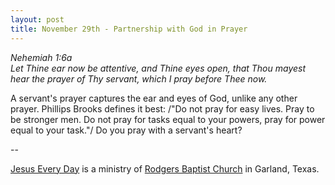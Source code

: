 ```yaml
---
layout: post
title: November 29th - Partnership with God in Prayer
---
```


_Nehemiah 1:6a  
Let Thine ear now be attentive, and Thine eyes open, that Thou
mayest hear the prayer of Thy servant, which I pray before Thee
now._

A servant's prayer captures the ear and eyes of God, unlike any
other prayer. Phillips Brooks defines it best: /"Do not pray for easy
lives. Pray to be stronger men. Do not pray for tasks equal to your
powers, pray for power equal to your task."/ Do you pray with a
servant's heart?

 --

<a href=http://jesuseveryday.net>Jesus Every Day</a> is a ministry of <a href=http://rodgersbaptist.net>Rodgers Baptist Church</a> in Garland, Texas.
